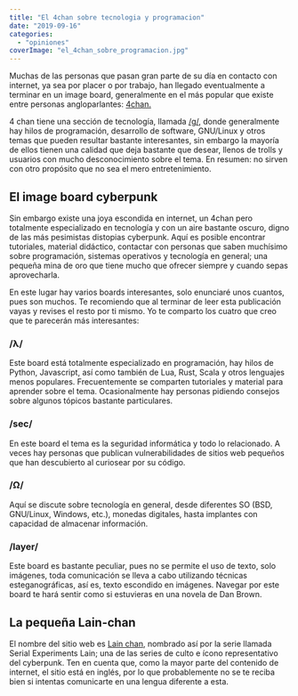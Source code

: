 ```yaml
---
title: "El 4chan sobre tecnologia y programacion"
date: "2019-09-16"
categories: 
  - "opiniones"
coverImage: "el_4chan_sobre_programacion.jpg"
---
```


Muchas de las personas que pasan gran parte de su día en contacto con internet, ya sea por placer o por trabajo, han llegado eventualmente a terminar en un image board, generalmente en el más popular que existe entre personas angloparlantes: [4chan.](https://4chan.org)

4 chan tiene una sección de tecnología, llamada [/g/](https://4chan.org/g/), donde generalmente hay hilos de programación, desarrollo de software, GNU/Linux y otros temas que pueden resultar bastante interesantes, sin embargo la mayoría de ellos tienen una calidad que deja bastante que desear, llenos de trolls y usuarios con mucho desconocimiento sobre el tema. En resumen: no sirven con otro propósito que no sea el mero entretenimiento.

## El image board cyberpunk

Sin embargo existe una joya escondida en internet, un 4chan pero totalmente especializado en tecnología y con un aire bastante oscuro, digno de las más pesimistas distopias cyberpunk. Aquí es posible encontrar tutoriales, material didáctico, contactar con personas que saben muchísimo sobre programación, sistemas operativos y tecnología en general; una pequeña mina de oro que tiene mucho que ofrecer siempre y cuando sepas aprovecharla.

En este lugar hay varios boards interesantes, solo enunciaré unos cuantos, pues son muchos. Te recomiendo que al terminar de leer esta publicación vayas y revises el resto por ti mismo. Yo te comparto los cuatro que creo que te parecerán más interesantes:

### /λ/

Este board está totalmente especializado en programación, hay hilos de Python, Javascript, así como también de Lua, Rust, Scala y otros lenguajes menos populares. Frecuentemente se comparten tutoriales y material para aprender sobre el tema. Ocasionalmente hay personas pidiendo consejos sobre algunos tópicos bastante particulares.

### /sec/

En este board el tema es la seguridad informática y todo lo relacionado. A veces hay personas que publican vulnerabilidades de sitios web pequeños que han descubierto al curiosear por su código.

### /Ω/

Aquí se discute sobre tecnología en general, desde diferentes SO (BSD, GNU/Linux, Windows, etc.), monedas digitales, hasta implantes con capacidad de almacenar información.

### /layer/

Este board es bastante peculiar, pues no se permite el uso de texto, solo imágenes, toda comunicación se lleva a cabo utilizando técnicas esteganográficas, así es, texto escondido en imágenes. Navegar por este board te hará sentir como si estuvieras en una novela de Dan Brown.

## La pequeña Lain-chan

El nombre del sitio web es [Lain chan](https://www.lainchan.org), nombrado así por la serie llamada Serial Experiments Lain; una de las series de culto e ícono representativo del cyberpunk. Ten en cuenta que, como la mayor parte del contenido de internet, el sitio está en inglés, por lo que probablemente no se te reciba bien si intentas comunicarte en una lengua diferente a esta.
